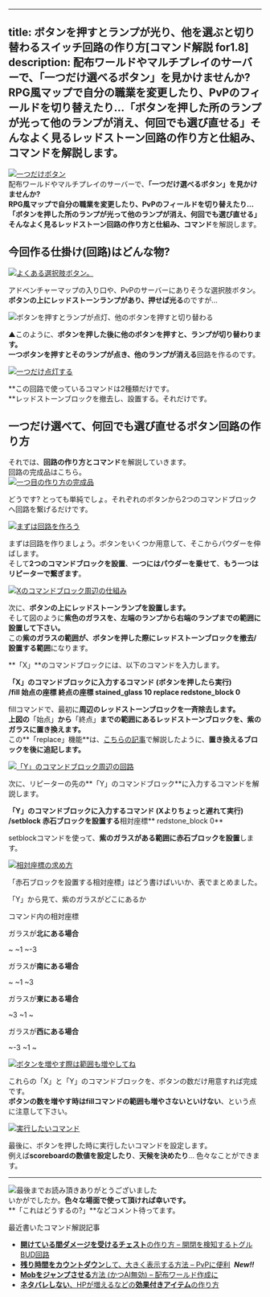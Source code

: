 
---
title: ボタンを押すとランプが光り、他を選ぶと切り替わるスイッチ回路の作り方[コマンド解説 for1.8]
description: 配布ワールドやマルチプレイのサーバーで、「一つだけ選べるボタン」を見かけませんか?RPG風マップで自分の職業を変更したり、PvPのフィールドを切り替えたり…「ボタンを押した所のランプが光って他のランプが消え、何回でも選び直せる」そんなよく見るレッドストーン回路の作り方と仕組み、コマンドを解説します。
---

[![一つだけボタン](https://cdn-ak.f.st-hatena.com/images/fotolife/s/sasigume/20210208/20210208124517.png)](#0/0/00d497f5.png "一つだけボタン")  
配布ワールドやマルチプレイのサーバーで、**「一つだけ選べるボタン」**を見かけませんか?  
**RPG風マップで自分の職業を変更したり**、**PvPのフィールドを切り替えたり**…  
**「ボタンを押した所のランプが光って他のランプが消え、何回でも選び直せる」**  
そんなよく見る**レッドストーン回路の作り方と仕組み、コマンド**を解説します。

## 今回作る仕掛け(回路)はどんな物?

[![よくある選択肢ボタン。](https://cdn-ak.f.st-hatena.com/images/fotolife/s/sasigume/20210208/20210208151648.png)](#9/6/96460d8a.png "よくある選択肢ボタン。")

アドベンチャーマップの入り口や、PvPのサーバーにありそうな選択肢ボタン。  
**ボタンの上にレッドストーンランプがあり、押せば光る**のですが…

![ボタンを押すとランプが点灯、他のボタンを押すと切り替わる](https://cdn-ak.f.st-hatena.com/images/fotolife/s/sasigume/20210208/20210208075131.gif)

▲このように、**ボタンを押した後に他のボタンを押すと、ランプが切り替わります。**  
**一つボタンを押すとそのランプが点き、他のランプが消える**回路を作るのです。

[![一つだけ点灯する](https://cdn-ak.f.st-hatena.com/images/fotolife/s/sasigume/20210208/20210208153635.png)](#a/8/a8ff3822.png "一つだけ点灯する")

**この回路で使っているコマンドは2種類だけです。  
**レッドストーンブロックを撤去し、設置する。それだけです。

## 一つだけ選べて、何回でも選び直せるボタン回路の作り方

それでは、**回路の作り方とコマンド**を解説していきます。  
回路の完成品はこちら。  
[![一つ目の作り方の完成品](https://cdn-ak.f.st-hatena.com/images/fotolife/s/sasigume/20210208/20210208161541.png)](#d/0/d0c791a5.png "一つ目の作り方の完成品")

どうです? とっても単純でしょ。それぞれのボタンから2つのコマンドブロックへ回路を繋げるだけです。

[![まずは回路を作ろう](https://cdn-ak.f.st-hatena.com/images/fotolife/s/sasigume/20210208/20210208133315.png)](#3/6/367efe5b.png "まずは回路を作ろう")

まずは回路を作りましょう。ボタンをいくつか用意して、そこからパウダーを伸ばします。  
そして**2つのコマンドブロックを設置**、**一つにはパウダーを乗せて**、**もう一つはリピーターで繋ぎます**。

[![Xのコマンドブロック周辺の仕組み](https://cdn-ak.f.st-hatena.com/images/fotolife/s/sasigume/20210208/20210208154306.png)](#a/f/afc3ee45.png "Xのコマンドブロック周辺の仕組み")

次に、**ボタンの上にレッドストーンランプを設置します。**  
そして図のように**紫色のガラスを、左端のランプから右端のランプまでの範囲に設置して下さい。**  
この**紫のガラスの範囲が、ボタンを押した際にレッドストーンブロックを撤去/設置する範囲**になります。

**「X」**のコマンドブロックには、以下のコマンドを入力します。

**「X」のコマンドブロックに入力するコマンド (ボタンを押したら実行)**  
**/fill 始点の座標 終点の座標 stained\_glass 10 replace redstone\_block 0**

fillコマンドで、最初に**周辺のレッドストーンブロックを一斉除去します。**  
**上図の**「始点」**から**「終点」**までの範囲にあるレッドストーンブロックを、紫のガラスに置き換えます。**  
この**「replace」機能**は、[こちらの記事](/41249070/#use-fill "【コマンド解説】一瞬で城が出現! fillやcloneの使い方とダンジョン用仕掛け")で解説したように、**置き換えるブロックを後に追記します。**

[![「Y」のコマンドブロック周辺の回路](https://cdn-ak.f.st-hatena.com/images/fotolife/s/sasigume/20210208/20210208131334.png)](#1/c/1ceb47a0.png "「Y」のコマンドブロック周辺の回路")

次に、リピーターの先の**「Y」のコマンドブロック**に入力するコマンドを解説します。

**「Y」のコマンドブロックに入力するコマンド (Xよりちょっと遅れて実行)**  
**/setblock 赤石ブロックを設置する**相対座標** redstone\_block 0**

setblockコマンドを使って、**紫のガラスがある範囲に赤石ブロックを設置**します。

[![相対座標の求め方](https://cdn-ak.f.st-hatena.com/images/fotolife/s/sasigume/20210208/20210208135836.png)](#4/e/4e2ffcd5.png "相対座標の求め方")

「赤石ブロックを設置する相対座標」はどう書けばいいか、表でまとめました。

「Y」から見て、紫のガラスがどこにあるか

コマンド内の相対座標

ガラスが**北にある場合**

~ ~1 ~-3

ガラスが**南にある場合**

~ ~1 ~3

ガラスが**東にある場合**

~3 ~1 ~

ガラスが**西にある場合**

~-3 ~1 ~

[![ボタンを増やす際は範囲も増やしてね](https://cdn-ak.f.st-hatena.com/images/fotolife/s/sasigume/20210208/20210208174852.png)](#e/d/ed4aead3.png "ボタンを増やす際は範囲も増やしてね")

これらの「X」と「Y」のコマンドブロックを、ボタンの数だけ用意すれば完成です。  
**ボタンの数を増やす時はfillコマンドの範囲も増やさないといけない**、という点に注意して下さい。

[![実行したいコマンド](https://cdn-ak.f.st-hatena.com/images/fotolife/s/sasigume/20210208/20210208164711.png)](#e/5/e519ba0d.png "実行したいコマンド")

最後に、ボタンを押した時に実行したいコマンドを設定します。  
例えば**scoreboardの数値を設定したり**、**天候を決めたり**… 色々なことができます。

---

![最後までお読み頂きありがとうございました](https://cdn-ak.f.st-hatena.com/images/fotolife/s/sasigume/20210208/20210208142902.png)  
いかがでしたか。**色々な場面で使って頂ければ幸いです。**  
**「これはどうするの?」**などコメント待ってます。

最近書いたコマンド解説記事

*   [**開けている間ダメージを受けるチェスト**の作り方 – 開閉を検知するトグルBUD回路](/damage-chest/)
*   [**残り時間をカウントダウン**して、大きく表示する方法 – PvPに便利](/44150579/)  **_New!!_**
*   [**Mobをジャンプさせる**方法 (かつAI無効) – 配布ワールド作成に](/43943060/)
*   [**ネタバレしない**、HPが増えるなどの**効果付きアイテム**の作り方](/43851879/)
